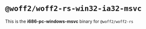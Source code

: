 # `@woff2/woff2-rs-win32-ia32-msvc`

This is the **i686-pc-windows-msvc** binary for `@woff2/woff2-rs`
